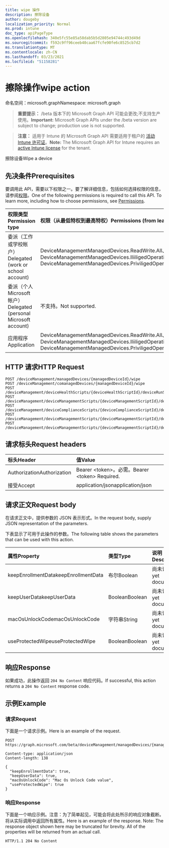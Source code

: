 ```yaml
---
title: wipe 操作
description: 擦除设备
author: dougeby
localization_priority: Normal
ms.prod: intune
doc_type: apiPageType
ms.openlocfilehash: 340e5fc55e85a58dab5b5d2805e94744c493d49d
ms.sourcegitcommit: f592c9ff96ceeb40caa67fcfe90fe6c8525cb7d2
ms.translationtype: MT
ms.contentlocale: zh-CN
ms.lasthandoff: 03/23/2021
ms.locfileid: "51158281"
---
```

# <a name="wipe-action"></a><span data-ttu-id="db7b9-103">擦除操作</span><span class="sxs-lookup"><span data-stu-id="db7b9-103">wipe action</span></span>

<span data-ttu-id="db7b9-104">命名空间：microsoft.graph</span><span class="sxs-lookup"><span data-stu-id="db7b9-104">Namespace: microsoft.graph</span></span>

> <span data-ttu-id="db7b9-105">**重要提示：** /beta 版本下的 Microsoft Graph API 可能会更改;不支持生产使用。</span><span class="sxs-lookup"><span data-stu-id="db7b9-105">**Important:** Microsoft Graph APIs under the /beta version are subject to change; production use is not supported.</span></span>

> <span data-ttu-id="db7b9-106">**注意：** 适用于 Intune 的 Microsoft Graph API 需要适用于租户的 [活动 Intune 许可证](https://go.microsoft.com/fwlink/?linkid=839381)。</span><span class="sxs-lookup"><span data-stu-id="db7b9-106">**Note:** The Microsoft Graph API for Intune requires an [active Intune license](https://go.microsoft.com/fwlink/?linkid=839381) for the tenant.</span></span>

<span data-ttu-id="db7b9-107">擦除设备</span><span class="sxs-lookup"><span data-stu-id="db7b9-107">Wipe a device</span></span>

## <a name="prerequisites"></a><span data-ttu-id="db7b9-108">先决条件</span><span class="sxs-lookup"><span data-stu-id="db7b9-108">Prerequisites</span></span>
<span data-ttu-id="db7b9-p101">要调用此 API，需要以下权限之一。要了解详细信息，包括如何选择权限的信息，请参阅[权限](/graph/permissions-reference)。</span><span class="sxs-lookup"><span data-stu-id="db7b9-p101">One of the following permissions is required to call this API. To learn more, including how to choose permissions, see [Permissions](/graph/permissions-reference).</span></span>

|<span data-ttu-id="db7b9-111">权限类型</span><span class="sxs-lookup"><span data-stu-id="db7b9-111">Permission type</span></span>|<span data-ttu-id="db7b9-112">权限（从最低特权到最高特权）</span><span class="sxs-lookup"><span data-stu-id="db7b9-112">Permissions (from least to most privileged)</span></span>|
|:---|:---|
|<span data-ttu-id="db7b9-113">委派（工作或学校帐户）</span><span class="sxs-lookup"><span data-stu-id="db7b9-113">Delegated (work or school account)</span></span>|<span data-ttu-id="db7b9-114">DeviceManagementManagedDevices.ReadWrite.All、DeviceManagementManagedDevices.IliiligedOperation.All</span><span class="sxs-lookup"><span data-stu-id="db7b9-114">DeviceManagementManagedDevices.ReadWrite.All, DeviceManagementManagedDevices.PriviligedOperation.All</span></span>|
|<span data-ttu-id="db7b9-115">委派（个人 Microsoft 帐户）</span><span class="sxs-lookup"><span data-stu-id="db7b9-115">Delegated (personal Microsoft account)</span></span>|<span data-ttu-id="db7b9-116">不支持。</span><span class="sxs-lookup"><span data-stu-id="db7b9-116">Not supported.</span></span>|
|<span data-ttu-id="db7b9-117">应用程序</span><span class="sxs-lookup"><span data-stu-id="db7b9-117">Application</span></span>|<span data-ttu-id="db7b9-118">DeviceManagementManagedDevices.ReadWrite.All、DeviceManagementManagedDevices.IliiligedOperation.All</span><span class="sxs-lookup"><span data-stu-id="db7b9-118">DeviceManagementManagedDevices.ReadWrite.All, DeviceManagementManagedDevices.PriviligedOperation.All</span></span>|

## <a name="http-request"></a><span data-ttu-id="db7b9-119">HTTP 请求</span><span class="sxs-lookup"><span data-stu-id="db7b9-119">HTTP Request</span></span>
<!-- {
  "blockType": "ignored"
}
-->
``` http
POST /deviceManagement/managedDevices/{managedDeviceId}/wipe
POST /deviceManagement/comanagedDevices/{managedDeviceId}/wipe
POST /deviceManagement/deviceHealthScripts/{deviceHealthScriptId}/deviceRunStates/{deviceHealthScriptDeviceStateId}/managedDevice/wipe
POST /deviceManagement/deviceManagementScripts/{deviceManagementScriptId}/deviceRunStates/{deviceManagementScriptDeviceStateId}/managedDevice/wipe
POST /deviceManagement/deviceComplianceScripts/{deviceComplianceScriptId}/deviceRunStates/{deviceComplianceScriptDeviceStateId}/managedDevice/wipe
POST /deviceManagement/deviceManagementScripts/{deviceManagementScriptId}/deviceRunStates/{deviceManagementScriptDeviceStateId}/managedDevice/users/{userId}/managedDevices/{managedDeviceId}/wipe
POST /deviceManagement/deviceManagementScripts/{deviceManagementScriptId}/deviceRunStates/{deviceManagementScriptDeviceStateId}/managedDevice/detectedApps/{detectedAppId}/managedDevices/{managedDeviceId}/wipe
```

## <a name="request-headers"></a><span data-ttu-id="db7b9-120">请求标头</span><span class="sxs-lookup"><span data-stu-id="db7b9-120">Request headers</span></span>
|<span data-ttu-id="db7b9-121">标头</span><span class="sxs-lookup"><span data-stu-id="db7b9-121">Header</span></span>|<span data-ttu-id="db7b9-122">值</span><span class="sxs-lookup"><span data-stu-id="db7b9-122">Value</span></span>|
|:---|:---|
|<span data-ttu-id="db7b9-123">Authorization</span><span class="sxs-lookup"><span data-stu-id="db7b9-123">Authorization</span></span>|<span data-ttu-id="db7b9-124">Bearer &lt;token&gt;。必需。</span><span class="sxs-lookup"><span data-stu-id="db7b9-124">Bearer &lt;token&gt; Required.</span></span>|
|<span data-ttu-id="db7b9-125">接受</span><span class="sxs-lookup"><span data-stu-id="db7b9-125">Accept</span></span>|<span data-ttu-id="db7b9-126">application/json</span><span class="sxs-lookup"><span data-stu-id="db7b9-126">application/json</span></span>|

## <a name="request-body"></a><span data-ttu-id="db7b9-127">请求正文</span><span class="sxs-lookup"><span data-stu-id="db7b9-127">Request body</span></span>
<span data-ttu-id="db7b9-128">在请求正文中，提供参数的 JSON 表示形式。</span><span class="sxs-lookup"><span data-stu-id="db7b9-128">In the request body, supply JSON representation of the parameters.</span></span>

<span data-ttu-id="db7b9-129">下表显示了可用于此操作的参数。</span><span class="sxs-lookup"><span data-stu-id="db7b9-129">The following table shows the parameters that can be used with this action.</span></span>

|<span data-ttu-id="db7b9-130">属性</span><span class="sxs-lookup"><span data-stu-id="db7b9-130">Property</span></span>|<span data-ttu-id="db7b9-131">类型</span><span class="sxs-lookup"><span data-stu-id="db7b9-131">Type</span></span>|<span data-ttu-id="db7b9-132">说明</span><span class="sxs-lookup"><span data-stu-id="db7b9-132">Description</span></span>|
|:---|:---|:---|
|<span data-ttu-id="db7b9-133">keepEnrollmentData</span><span class="sxs-lookup"><span data-stu-id="db7b9-133">keepEnrollmentData</span></span>|<span data-ttu-id="db7b9-134">布尔</span><span class="sxs-lookup"><span data-stu-id="db7b9-134">Boolean</span></span>|<span data-ttu-id="db7b9-135">尚未记录</span><span class="sxs-lookup"><span data-stu-id="db7b9-135">Not yet documented</span></span>|
|<span data-ttu-id="db7b9-136">keepUserData</span><span class="sxs-lookup"><span data-stu-id="db7b9-136">keepUserData</span></span>|<span data-ttu-id="db7b9-137">Boolean</span><span class="sxs-lookup"><span data-stu-id="db7b9-137">Boolean</span></span>|<span data-ttu-id="db7b9-138">尚未记录</span><span class="sxs-lookup"><span data-stu-id="db7b9-138">Not yet documented</span></span>|
|<span data-ttu-id="db7b9-139">macOsUnlockCode</span><span class="sxs-lookup"><span data-stu-id="db7b9-139">macOsUnlockCode</span></span>|<span data-ttu-id="db7b9-140">字符串</span><span class="sxs-lookup"><span data-stu-id="db7b9-140">String</span></span>|<span data-ttu-id="db7b9-141">尚未记录</span><span class="sxs-lookup"><span data-stu-id="db7b9-141">Not yet documented</span></span>|
|<span data-ttu-id="db7b9-142">useProtectedWipe</span><span class="sxs-lookup"><span data-stu-id="db7b9-142">useProtectedWipe</span></span>|<span data-ttu-id="db7b9-143">Boolean</span><span class="sxs-lookup"><span data-stu-id="db7b9-143">Boolean</span></span>|<span data-ttu-id="db7b9-144">尚未记录</span><span class="sxs-lookup"><span data-stu-id="db7b9-144">Not yet documented</span></span>|



## <a name="response"></a><span data-ttu-id="db7b9-145">响应</span><span class="sxs-lookup"><span data-stu-id="db7b9-145">Response</span></span>
<span data-ttu-id="db7b9-146">如果成功，此操作返回 `204 No Content` 响应代码。</span><span class="sxs-lookup"><span data-stu-id="db7b9-146">If successful, this action returns a `204 No Content` response code.</span></span>

## <a name="example"></a><span data-ttu-id="db7b9-147">示例</span><span class="sxs-lookup"><span data-stu-id="db7b9-147">Example</span></span>

### <a name="request"></a><span data-ttu-id="db7b9-148">请求</span><span class="sxs-lookup"><span data-stu-id="db7b9-148">Request</span></span>
<span data-ttu-id="db7b9-149">下面是一个请求示例。</span><span class="sxs-lookup"><span data-stu-id="db7b9-149">Here is an example of the request.</span></span>
``` http
POST https://graph.microsoft.com/beta/deviceManagement/managedDevices/{managedDeviceId}/wipe

Content-type: application/json
Content-length: 138

{
  "keepEnrollmentData": true,
  "keepUserData": true,
  "macOsUnlockCode": "Mac Os Unlock Code value",
  "useProtectedWipe": true
}
```

### <a name="response"></a><span data-ttu-id="db7b9-150">响应</span><span class="sxs-lookup"><span data-stu-id="db7b9-150">Response</span></span>
<span data-ttu-id="db7b9-p102">下面是一个响应示例。注意：为了简单起见，可能会将此处所示的响应对象截断。将从实际调用中返回所有属性。</span><span class="sxs-lookup"><span data-stu-id="db7b9-p102">Here is an example of the response. Note: The response object shown here may be truncated for brevity. All of the properties will be returned from an actual call.</span></span>
``` http
HTTP/1.1 204 No Content
```





